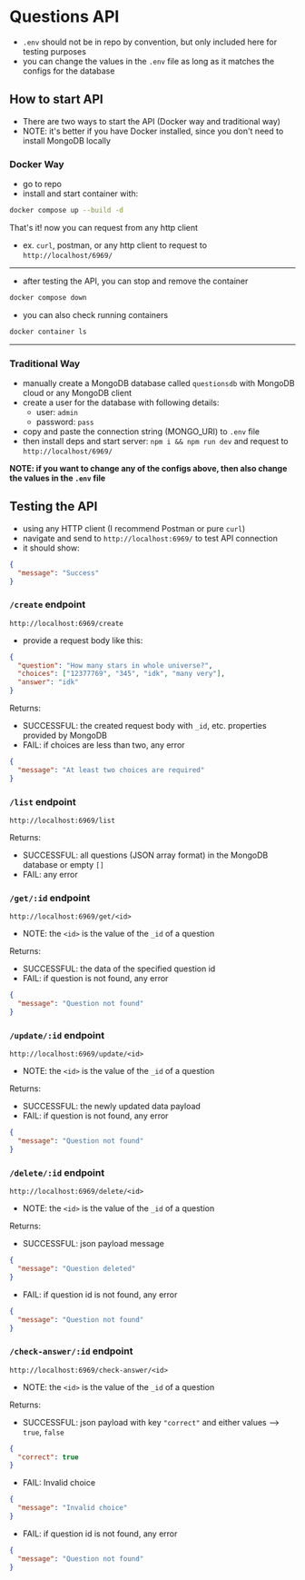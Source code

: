 # Questions API

- `.env` should not be in repo by convention, but only included here for testing purposes
- you can change the values in the `.env` file as long as it matches the configs for the database

## How to start API

- There are two ways to start the API (Docker way and traditional way)
- NOTE: it's better if you have Docker installed, since you don't need to install MongoDB locally

### Docker Way

- go to repo
- install and start container with:

```bash
docker compose up --build -d
```

That's it! now you can request from any http client

- ex. `curl`, postman, or any http client to request to `http://localhost/6969/`

---

- after testing the API, you can stop and remove the container

```bash
docker compose down
```

- you can also check running containers

```bash
docker container ls
```

---

### Traditional Way

- manually create a MongoDB database called `questionsdb` with MongoDB cloud or any MongoDB client
- create a user for the database with following details:
  - user: `admin`
  - password: `pass`
- copy and paste the connection string (MONGO_URI) to `.env` file
- then install deps and start server: `npm i && npm run dev` and request to `http://localhost/6969/`

**NOTE: if you want to change any of the configs above, then also change the values in the `.env` file**

## Testing the API

- using any HTTP client (I recommend Postman or pure `curl`)
- navigate and send to `http://localhost:6969/` to test API connection
- it should show:

```json
{
  "message": "Success"
}
```

### `/create` endpoint

`http://localhost:6969/create`

- provide a request body like this:

```json
{
  "question": "How many stars in whole universe?",
  "choices": ["12377769", "345", "idk", "many very"],
  "answer": "idk"
}
```

Returns:

- SUCCESSFUL: the created request body with `_id`, etc. properties provided by MongoDB
- FAIL: if choices are less than two, any error

```json
{
  "message": "At least two choices are required"
}
```

### `/list` endpoint

`http://localhost:6969/list`

Returns:

- SUCCESSFUL: all questions (JSON array format) in the MongoDB database or empty `[]`
- FAIL: any error

### `/get/:id` endpoint

`http://localhost:6969/get/<id>`

- NOTE: the `<id>` is the value of the `_id` of a question

Returns:

- SUCCESSFUL: the data of the specified question id
- FAIL: if question is not found, any error

```json
{
  "message": "Question not found"
}
```

### `/update/:id` endpoint

`http://localhost:6969/update/<id>`

- NOTE: the `<id>` is the value of the `_id` of a question

Returns:

- SUCCESSFUL: the newly updated data payload
- FAIL: if question is not found, any error

```json
{
  "message": "Question not found"
}
```

### `/delete/:id` endpoint

`http://localhost:6969/delete/<id>`

- NOTE: the `<id>` is the value of the `_id` of a question

Returns:

- SUCCESSFUL: json payload message

```json
{
  "message": "Question deleted"
}
```

- FAIL: if question id is not found, any error

```json
{
  "message": "Question not found"
}
```

### `/check-answer/:id` endpoint

`http://localhost:6969/check-answer/<id>`

- NOTE: the `<id>` is the value of the `_id` of a question

Returns:

- SUCCESSFUL: json payload with key `"correct"` and either values --> `true`, `false`

```json
{
  "correct": true
}
```

- FAIL: Invalid choice

```json
{
  "message": "Invalid choice"
}
```

- FAIL: if question id is not found, any error

```json
{
  "message": "Question not found"
}
```
